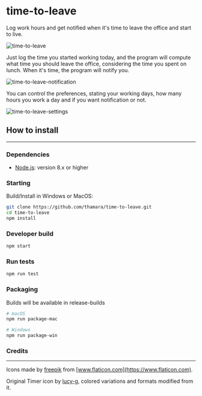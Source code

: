 # time-to-leave
Log work hours and get notified when it's time to leave the office and start to live.

![time-to-leave](https://user-images.githubusercontent.com/846063/64999051-c9a51000-d8bc-11e9-8280-dea5be7774e3.png)


Just log the time you started working today, and the program will compute what time you should leave the office, considering the time you spent on lunch. When it's time, the program will notify you.

![time-to-leave-notification](https://user-images.githubusercontent.com/846063/64999052-c9a51000-d8bc-11e9-9ed5-9e500d084a65.png)

You can control the preferences, stating your working days, how many hours you work a day and if you want notification or not.

![time-to-leave-settings](https://user-images.githubusercontent.com/846063/64999053-c9a51000-d8bc-11e9-98e6-00442ab977cc.png)


## How to install
---

### Dependencies
- [Node.js](https://nodejs.org/en/): version 8.x or higher

### Starting

Build/Install in Windows or MacOS:

```bash
git clone https://github.com/thamara/time-to-leave.git
cd time-to-leave
npm install
```

### Developer build

```bash
npm start
```

### Run tests

```bash
npm run test
```

### Packaging
Builds will be available in release-builds

```bash
# macOS
npm run package-mac

# Windows
npm run package-win
```

### Credits
---
Icons made by [freepik](https://www.flaticon.com/authors/freepik) from [www.flaticon.com](https://www.flaticon.com).

Original Timer icon by [lucy-g](https://icon-icons.com/icon/timer/121243), colored variations and formats modified from it.
